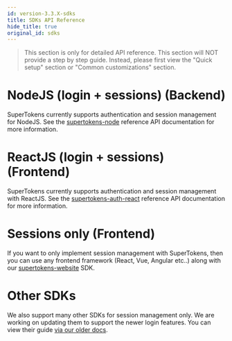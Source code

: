 ```yaml
---
id: version-3.3.X-sdks
title: SDKs API Reference
hide_title: true
original_id: sdks
---
```


<!-- COPY DOCS -->
<!-- ./community/docs/sdks.md -->

> This section is only for detailed API reference. This section will NOT provide a step by step guide. Instead, please first view the "Quick setup" section or "Common customizations" section.


# NodeJS (login + sessions) (Backend)

SuperTokens currently supports authentication and session management for NodeJS.
See the [supertokens-node](/docs/nodejs/installation) reference API documentation for more information.

# ReactJS (login + sessions) (Frontend)

SuperTokens currently supports authentication and session management with ReactJS.
See the [supertokens-auth-react](/docs/auth-react/installation) reference API documentation for more information.

# Sessions only (Frontend)

If you want to only implement session management with SuperTokens, then you can use any frontend framework (React, Vue, Angular etc..) along with our [supertokens-website](/docs/website/installation) SDK.

# Other SDKs
We also support many other SDKs for session management only. We are working on updating them to support the newer login features. You can view their guide [via our older docs](/docs/community/2.5.X/backend-integration).

